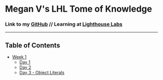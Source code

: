 # Megan V's LHL Tome of Knowledge
### Link to my [GitHub](https://github.com/elbowgrrl) // Learning at [Lighthouse Labs](www.lighthouselabs.ca)
___
## Table of Contents

* [Week 1](/week-1)
  * [Day 1](/week-1/day-1)
  * [Day 2](/week-1/day-2)
  * [Day 3 - Object Literals](/week-1/day-3)
